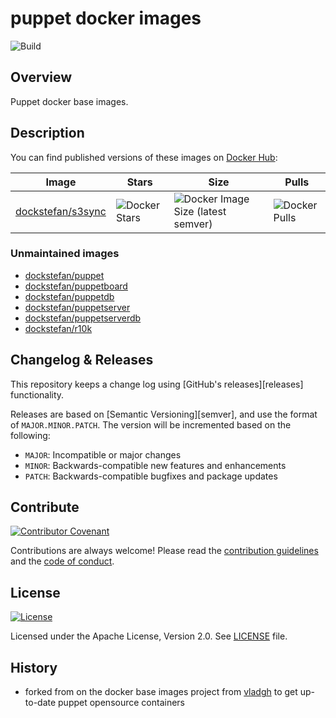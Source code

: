 # puppet docker images

![Build](https://github.com/dockstefan/docker_puppet/actions/workflows/build.yml/badge.svg)

## Overview

Puppet docker base images.

## Description

You can find published versions of these images on [Docker Hub](https://hub.docker.com/r/dockstefan):

| Image | Stars | Size | Pulls |
| ----- | ----- | ---- | ----- |
| [dockstefan/s3sync](https://hub.docker.com/r/dockstefan/s3sync) | ![Docker Stars](https://img.shields.io/docker/stars/dockstefan/s3sync) | ![Docker Image Size (latest semver)](https://img.shields.io/docker/image-size/dockstefan/s3sync) | ![Docker Pulls](https://img.shields.io/docker/pulls/dockstefan/s3sync) |

### Unmaintained images

* [dockstefan/puppet](https://hub.docker.com/r/dockstefan/puppet)
* [dockstefan/puppetboard](https://hub.docker.com/r/dockstefan/puppetboard)
* [dockstefan/puppetdb](https://hub.docker.com/r/dockstefan/puppetdb)
* [dockstefan/puppetserver](https://hub.docker.com/r/dockstefan/puppetserver)
* [dockstefan/puppetserverdb](https://hub.docker.com/r/dockstefan/puppetserverdb)
* [dockstefan/r10k](https://hub.docker.com/r/dockstefan/r10k)

## Changelog & Releases

This repository keeps a change log using [GitHub's releases][releases]
functionality.

Releases are based on [Semantic Versioning][semver], and use the format
of `MAJOR.MINOR.PATCH`. The version will be incremented
based on the following:

* `MAJOR`: Incompatible or major changes
* `MINOR`: Backwards-compatible new features and enhancements
* `PATCH`: Backwards-compatible bugfixes and package updates

## Contribute

[![Contributor Covenant](https://img.shields.io/badge/Contributor%20Covenant-2.1-4baaaa.svg)](.github/CODE_OF_CONDUCT.md)

Contributions are always welcome! Please read the [contribution guidelines](.github/CONTRIBUTING.md) and the [code of conduct](.github/CODE_OF_CONDUCT.md).

## License

[![License](https://img.shields.io/badge/License-Apache%202.0-blue.svg)](https://opensource.org/licenses/Apache-2.0)

Licensed under the Apache License, Version 2.0.
See [LICENSE](LICENSE) file.

## History

- forked from on the docker base images project from [vladgh](ttps://hub.docker.com/r/vladgh) to get up-to-date puppet opensource containers
